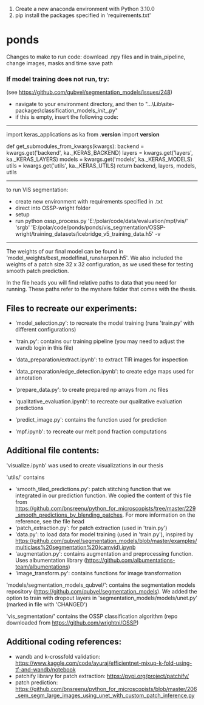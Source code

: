 
1. Create a new anaconda environment with Python 3.10.0
2. pip install the packages specified in 'requirements.txt'



# ponds

Changes to make to run code: download .npy files and in train_pipeline, change images, masks and time save path



### If model training does not run, try:
(see https://github.com/qubvel/segmentation_models/issues/248)

- navigate to your environment directory, and then to "...\Lib\site-packages\classification_models\__init__.py" 
- if this is empty, insert the following code:

------------------------------------------------------

import keras_applications as ka
from .__version__ import __version__

def get_submodules_from_kwargs(kwargs):
    backend = kwargs.get('backend', ka._KERAS_BACKEND)
    layers = kwargs.get('layers', ka._KERAS_LAYERS)
    models = kwargs.get('models', ka._KERAS_MODELS)
    utils = kwargs.get('utils', ka._KERAS_UTILS)
    return backend, layers, models, utils

------------------------------------------------------


to run VIS segmentation:
- create new environment with requirements specified in .txt
- direct into OSSP-wright folder
- setup
- run python ossp_process.py 'E:/polar/code/data/evaluation/mpf/vis/' 'srgb' 'E:/polar/code/ponds/ponds/vis_segmentation/OSSP-wright/training_datasets/icebridge_v5_training_data.h5' -v

----------------------------

The weights of our final model can be found in 'model_weights/best_modelfinal_runsharpen.h5'. We also included the weights of a patch size 32 x 32 configuration, as we used these for testing smooth patch prediction.

In the file heads you will find relative paths to data that you need for running. These paths refer to the myshare folder that comes with the thesis.

Files to recreate our experiments:
---------------------------------
- 'model_selection.py': to recreate the model training (runs 'train.py' with different configurations) 
- 'train.py': contains our training pipeline (you may need to adjust the wandb login in this file)

- 'data_preparation/extract.ipynb': to extract TIR images for inspection
- 'data_preparation/edge_detection.ipynb': to create edge maps used for annotation
- 'prepare_data.py': to create prepared np arrays from .nc files
- 'qualitative_evaluation.ipynb': to recreate our qualitative evaluation predictions
- 'predict_image.py': contains the function used for prediction
- 'mpf.ipynb': to recreate our melt pond fraction computations


Additional file contents:
-------------------------
'visualize.ipynb' was used to create visualizations in our thesis

'utils/' contains 
- 'smooth_tiled_predictions.py': patch stitching function that we integrated in our prediction function. We copied the content of this file from https://github.com/bnsreenu/python_for_microscopists/tree/master/229_smooth_predictions_by_blending_patches. For more information on the reference, see the file head
- 'patch_extraction.py': for patch extraction (used in 'train.py')
- 'data.py': to load data for model training (used in 'train.py'), inspired by https://github.com/qubvel/segmentation_models/blob/master/examples/multiclass%20segmentation%20(camvid).ipynb 
- 'augmentation.py': contains augmentation and preprocessing function. Uses albumentation library (https://github.com/albumentations-team/albumentations)
- 'image_transform.py': contains functions for image transformation


'models/segmentation_models_qubvel/': contains the segmentation models repository (https://github.com/qubvel/segmentation_models). We added the option to train with dropout layers in 'segmentation_models/models/unet.py' (marked in file with 'CHANGED')

'vis_segmentation/' contains the OSSP classification algorithm (repo downloaded from https://github.com/wrightni/OSSP)


Additional coding references:
-----------------------------
- wandb and k-crossfold validation: https://www.kaggle.com/code/ayuraj/efficientnet-mixup-k-fold-using-tf-and-wandb/notebook
- patchify library for patch extraction: https://pypi.org/project/patchify/
- patch prediction: https://github.com/bnsreenu/python_for_microscopists/blob/master/206_sem_segm_large_images_using_unet_with_custom_patch_inference.py 
